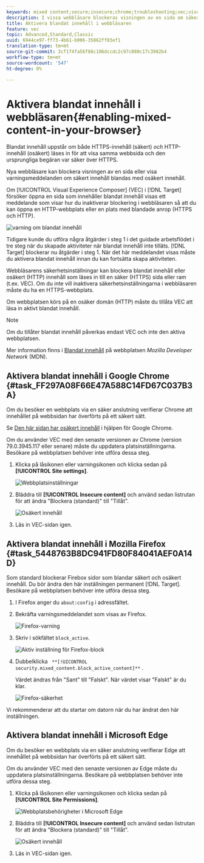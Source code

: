 ```yaml
---
keywords: mixed content;secure;insecure;chrome;troubleshooting;vec;visual experience composer;unsecure;http;https;firefox;internet explorer
description: I vissa webbläsare blockeras visningen av en sida om säkert innehåll blandas med osäkert innehåll.
title: Aktivera blandat innehåll i webbläsaren
feature: vec
topic: Advanced,Standard,Classic
uuid: 6944ce97-ff73-4b61-b006-35862ff83ef1
translation-type: tm+mt
source-git-commit: 3cf1f4fa56f86c106dccdc2c97c080c17c3982b4
workflow-type: tm+mt
source-wordcount: '547'
ht-degree: 0%

---
```



# Aktivera blandat innehåll i webbläsaren{#enabling-mixed-content-in-your-browser}

Blandat innehåll uppstår om både HTTPS-innehåll (säkert) *och* HTTP-innehåll (osäkert) läses in för att visa samma webbsida och den ursprungliga begäran var säker över HTTPS.

Nya webbläsare kan blockera visningen av en sida eller visa varningsmeddelanden om säkert innehåll blandas med osäkert innehåll.

Om [!UICONTROL Visual Experience Composer] (VEC) i [!DNL Target] försöker öppna en sida som innehåller blandat innehåll visas ett meddelande som visar hur du inaktiverar blockering i webbläsaren så att du kan öppna en HTTP-webbplats eller en plats med blandade anrop (HTTPS och HTTP).

![varning om blandat innehåll](/help/c-experiences/c-visual-experience-composer/r-troubleshoot-composer/assets/mixed_content_warning.png)

Tidigare kunde du utföra några åtgärder i steg 1 i det guidade arbetsflödet i tre steg när du skapade aktiviteter när blandat innehåll inte tilläts. [!DNL Target] blockerar nu åtgärder i steg 1. När det här meddelandet visas måste du aktivera blandat innehåll innan du kan fortsätta skapa aktiviteten.

Webbläsarens säkerhetsinställningar kan blockera blandat innehåll eller osäkert (HTTP) innehåll som läses in till en säker (HTTPS) sida eller ram (t.ex. VEC). Om du inte vill inaktivera säkerhetsinställningarna i webbläsaren måste du ha en HTTPS-webbplats.

Om webbplatsen körs på en osäker domän (HTTP) måste du tillåta VEC att läsa in aktivt blandat innehåll.

>[!NOTE]
>
>Om du tillåter blandat innehåll påverkas endast VEC och inte den aktiva webbplatsen.

Mer information finns i [Blandat innehåll](https://developer.mozilla.org/en-US/docs/Web/Security/Mixed_content) på webbplatsen *Mozilla Developer Network* (MDN).

## Aktivera blandat innehåll i Google Chrome {#task_FF297A08F66E47A588C14FD67C037B3A}

Om du besöker en webbplats via en säker anslutning verifierar Chrome att innehållet på webbsidan har överförts på ett säkert sätt.

Se [Den här sidan har osäkert innehåll](https://support.google.com/chrome/answer/1342714?hl=en) i hjälpen för Google Chrome.

Om du använder VEC med den senaste versionen av Chrome (version 79.0.3945.117 eller senare) måste du uppdatera platsinställningarna. Besökare på webbplatsen behöver inte utföra dessa steg.

1. Klicka på låsikonen eller varningsikonen och klicka sedan på **[!UICONTROL Site settings]**.

   ![Webbplatsinställningar](/help/c-experiences/c-visual-experience-composer/r-troubleshoot-composer/assets/site-settings.png)

1. Bläddra till **[!UICONTROL Insecure content]** och använd sedan listrutan för att ändra &quot;Blockera (standard)&quot; till &quot;Tillåt&quot;.

   ![Osäkert innehåll](/help/c-experiences/c-visual-experience-composer/r-troubleshoot-composer/assets/insecure-content.png)

1. Läs in VEC-sidan igen.

## Aktivera blandat innehåll i Mozilla Firefox {#task_5448763B8DC941FD80F84041AEF0A14D}

Som standard blockerar Firebox sidor som blandar säkert och osäkert innehåll. Du bör ändra den här inställningen permanent [!DNL Target]. Besökare på webbplatsen behöver inte utföra dessa steg.

1. I Firefox anger du `about:config` i adressfältet.
1. Bekräfta varningsmeddelandet som visas av Firefox.

   ![Firefox-varning](/help/c-experiences/c-visual-experience-composer/r-troubleshoot-composer/assets/firefox.png)

1. Skriv i sökfältet `block_active`.

   ![Aktiv inställning för Firefox-block](/help/c-experiences/c-visual-experience-composer/r-troubleshoot-composer/assets/firefox3.png)

1. Dubbelklicka ` **[!UICONTROL security.mixed_content.block_active_content]**` .

   Värdet ändras från &quot;Sant&quot; till &quot;Falskt&quot;. När värdet visar &quot;Falskt&quot; är du klar.

   ![Firefox-säkerhet](/help/c-experiences/c-visual-experience-composer/r-troubleshoot-composer/assets/firefox2.png)

Vi rekommenderar att du startar om datorn när du har ändrat den här inställningen.

## Aktivera blandat innehåll i Microsoft Edge

Om du besöker en webbplats via en säker anslutning verifierar Edge att innehållet på webbsidan har överförts på ett säkert sätt.

Om du använder VEC med den senaste versionen av Edge måste du uppdatera platsinställningarna. Besökare på webbplatsen behöver inte utföra dessa steg.

1. Klicka på låsikonen eller varningsikonen och klicka sedan på **[!UICONTROL Site Permissions]**.

   ![Webbplatsbehörigheter i Microsoft Edge](/help/c-experiences/c-visual-experience-composer/r-troubleshoot-composer/assets/ms-edge.png)

1. Bläddra till **[!UICONTROL Insecure content]** och använd sedan listrutan för att ändra &quot;Blockera (standard)&quot; till &quot;Tillåt&quot;.

   ![Osäkert innehåll](/help/c-experiences/c-visual-experience-composer/r-troubleshoot-composer/assets/ms-edge-2.png)

1. Läs in VEC-sidan igen.